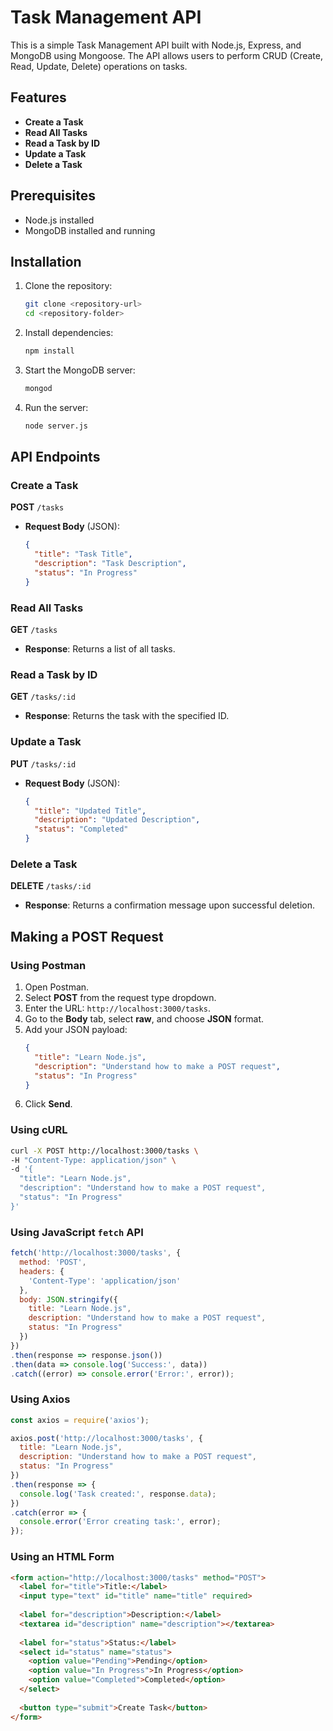 
# Task Management API

This is a simple Task Management API built with Node.js, Express, and MongoDB using Mongoose. The API allows users to perform CRUD (Create, Read, Update, Delete) operations on tasks.

## Features

- **Create a Task**
- **Read All Tasks**
- **Read a Task by ID**
- **Update a Task**
- **Delete a Task**

## Prerequisites

- Node.js installed
- MongoDB installed and running

## Installation

1. Clone the repository:
    ```bash
    git clone <repository-url>
    cd <repository-folder>
    ```

2. Install dependencies:
    ```bash
    npm install
    ```

3. Start the MongoDB server:
    ```bash
    mongod
    ```

4. Run the server:
    ```bash
    node server.js
    ```

## API Endpoints

### Create a Task
**POST** `/tasks`

- **Request Body** (JSON):
  ```json
  {
    "title": "Task Title",
    "description": "Task Description",
    "status": "In Progress"
  }
  ```

### Read All Tasks
**GET** `/tasks`

- **Response**:
  Returns a list of all tasks.

### Read a Task by ID
**GET** `/tasks/:id`

- **Response**:
  Returns the task with the specified ID.

### Update a Task
**PUT** `/tasks/:id`

- **Request Body** (JSON):
  ```json
  {
    "title": "Updated Title",
    "description": "Updated Description",
    "status": "Completed"
  }
  ```

### Delete a Task
**DELETE** `/tasks/:id`

- **Response**:
  Returns a confirmation message upon successful deletion.

## Making a POST Request

### Using Postman
1. Open Postman.
2. Select **POST** from the request type dropdown.
3. Enter the URL: `http://localhost:3000/tasks`.
4. Go to the **Body** tab, select **raw**, and choose **JSON** format.
5. Add your JSON payload:
    ```json
    {
      "title": "Learn Node.js",
      "description": "Understand how to make a POST request",
      "status": "In Progress"
    }
    ```
6. Click **Send**.

### Using cURL
```bash
curl -X POST http://localhost:3000/tasks \
-H "Content-Type: application/json" \
-d '{
  "title": "Learn Node.js",
  "description": "Understand how to make a POST request",
  "status": "In Progress"
}'
```

### Using JavaScript `fetch` API
```javascript
fetch('http://localhost:3000/tasks', {
  method: 'POST',
  headers: {
    'Content-Type': 'application/json'
  },
  body: JSON.stringify({
    title: "Learn Node.js",
    description: "Understand how to make a POST request",
    status: "In Progress"
  })
})
.then(response => response.json())
.then(data => console.log('Success:', data))
.catch((error) => console.error('Error:', error));
```

### Using Axios
```javascript
const axios = require('axios');

axios.post('http://localhost:3000/tasks', {
  title: "Learn Node.js",
  description: "Understand how to make a POST request",
  status: "In Progress"
})
.then(response => {
  console.log('Task created:', response.data);
})
.catch(error => {
  console.error('Error creating task:', error);
});
```

### Using an HTML Form
```html
<form action="http://localhost:3000/tasks" method="POST">
  <label for="title">Title:</label>
  <input type="text" id="title" name="title" required>
  
  <label for="description">Description:</label>
  <textarea id="description" name="description"></textarea>
  
  <label for="status">Status:</label>
  <select id="status" name="status">
    <option value="Pending">Pending</option>
    <option value="In Progress">In Progress</option>
    <option value="Completed">Completed</option>
  </select>
  
  <button type="submit">Create Task</button>
</form>
```
